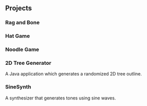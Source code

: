 
## Projects

### Rag and Bone


### Hat Game


### Noodle Game


### 2D Tree Generator
A Java application which generates a randomized 2D tree outline. 

### SineSynth
A synthesizer that generates tones using sine waves.